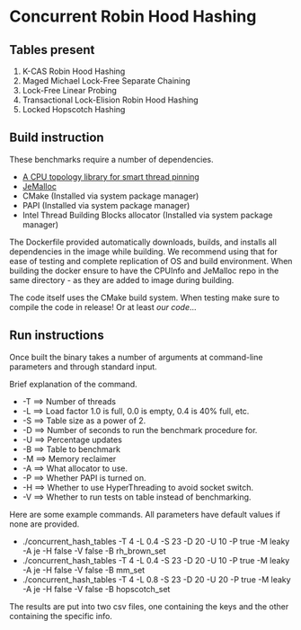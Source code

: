 # Concurrent Robin Hood Hashing

## Tables present
1. K-CAS Robin Hood Hashing
2. Maged Michael Lock-Free Separate Chaining
3. Lock-Free Linear Probing
4. Transactional Lock-Elision Robin Hood Hashing
5. Locked Hopscotch Hashing

## Build instruction
These benchmarks require a number of dependencies.
* [A CPU topology library for smart thread pinning](https://github.com/Maratyszcza/cpuinfo)
* [JeMalloc](https://github.com/jemalloc/jemalloc)
* CMake (Installed via system package manager)
* PAPI (Installed via system package manager)
* Intel Thread Building Blocks allocator (Installed via system package manager)

The Dockerfile provided automatically downloads, builds, and installs all dependencies in the image while building. We recommend using that for ease of testing and complete replication of OS and build environment. When building the docker ensure to have the CPUInfo and JeMalloc repo in the same directory - as they are added to image during building.

The code itself uses the CMake build system. When testing make sure to compile the code in release! Or at least *our code*...

## Run instructions
Once built the binary takes a number of arguments at command-line parameters and through standard input.

Brief explanation of the command.
* -T ==> Number of threads
* -L ==> Load factor 1.0 is full, 0.0 is empty, 0.4 is 40% full, etc.
* -S ==> Table size as a power of 2.
* -D ==> Number of seconds to run the benchmark procedure for.
* -U ==> Percentage updates
* -B ==> Table to benchmark
* -M ==> Memory reclaimer
* -A ==> What allocator to use.
* -P ==> Whether PAPI is turned on.
* -H ==> Whether to use HyperThreading to avoid socket switch.
* -V ==> Whether to run tests on table instead of benchmarking.

Here are some example commands. All parameters have default values if none are provided.
 
* ./concurrent_hash_tables -T 4 -L 0.4 -S 23 -D 20 -U 10 -P true -M leaky -A je -H false -V false -B rh_brown_set
* ./concurrent_hash_tables -T 4 -L 0.4 -S 23 -D 20 -U 10 -P true -M leaky -A je  -H false -V false -B mm_set
* ./concurrent_hash_tables -T 4 -L 0.8 -S 23 -D 20 -U 20 -P true -M leaky -A je  -H false -V false -B hopscotch_set

The results are put into two csv files, one containing the keys and the other containing the specific info.
